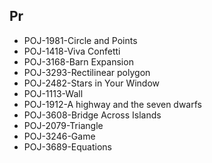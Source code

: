 ## Pr


- POJ-1981-Circle and Points
- POJ-1418-Viva Confetti
- POJ-3168-Barn Expansion
- POJ-3293-Rectilinear polygon
- POJ-2482-Stars in Your Window
- POJ-1113-Wall
- POJ-1912-A highway and the seven dwarfs
- POJ-3608-Bridge Across Islands
- POJ-2079-Triangle
- POJ-3246-Game
- POJ-3689-Equations